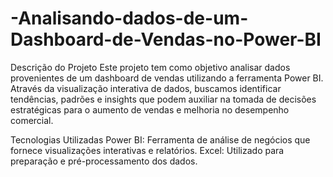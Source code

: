 # -Analisando-dados-de-um-Dashboard-de-Vendas-no-Power-BI
Descrição do Projeto
Este projeto tem como objetivo analisar dados provenientes de um dashboard de vendas utilizando a ferramenta Power BI. Através da visualização interativa de dados, buscamos identificar tendências, padrões e insights que podem auxiliar na tomada de decisões estratégicas para o aumento de vendas e melhoria no desempenho comercial.

Tecnologias Utilizadas
Power BI: Ferramenta de análise de negócios que fornece visualizações interativas e relatórios.
Excel: Utilizado para preparação e pré-processamento dos dados.
